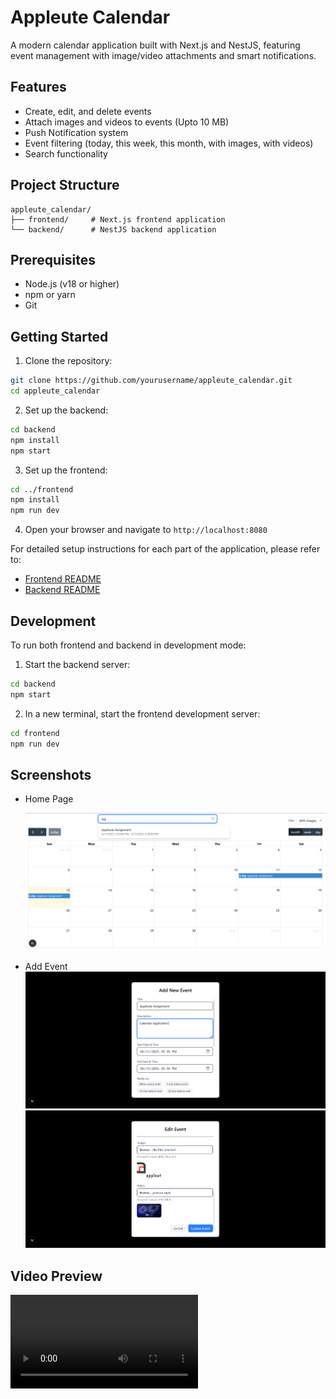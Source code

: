 # Appleute Calendar

A modern calendar application built with Next.js and NestJS, featuring event management with image/video attachments and smart notifications.

## Features

- Create, edit, and delete events
- Attach images and videos to events (Upto 10 MB)
- Push Notification system
- Event filtering (today, this week, this month, with images, with videos)
- Search functionality

## Project Structure

```
appleute_calendar/
├── frontend/     # Next.js frontend application
└── backend/      # NestJS backend application
```

## Prerequisites

- Node.js (v18 or higher)
- npm or yarn
- Git

## Getting Started

1. Clone the repository:

```bash
git clone https://github.com/yourusername/appleute_calendar.git
cd appleute_calendar
```

2. Set up the backend:

```bash
cd backend
npm install
npm start
```

3. Set up the frontend:

```bash
cd ../frontend
npm install
npm run dev
```

4. Open your browser and navigate to `http://localhost:8080`

For detailed setup instructions for each part of the application, please refer to:

- [Frontend README](./frontend/README.md)
- [Backend README](./backend/README.md)

## Development

To run both frontend and backend in development mode:

1. Start the backend server:

```bash
cd backend
npm start
```

2. In a new terminal, start the frontend development server:

```bash
cd frontend
npm run dev
```

## Screenshots

- Home Page

  ![1744528961535](image/README/1744528961535.png)
- Add Event![1744528565090](image/README/1744528565090.png)![1744529100687](image/README/1744529100687.png)

## Video Preview

![1744530321026](image/README/1744530321026.mp4)
